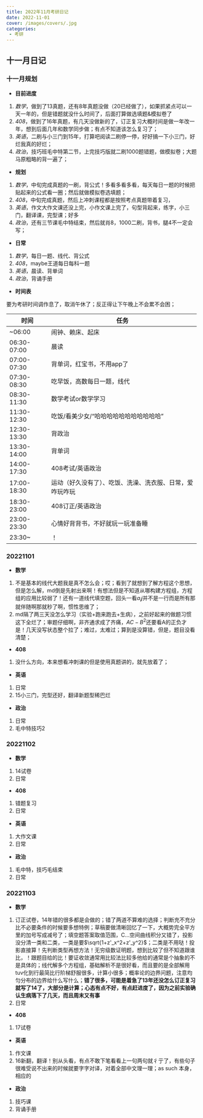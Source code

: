 ```yaml
---
title: 2022年11月考研日记
date: 2022-11-01
cover: /images/covers/.jpg
categories:
 - 考研
---
```


<!-- more -->


## 十一月日记


### 十一月规划

- **目前进度**

1. *数学*，做到了13真题，还有8年真题没做（20已经做了），如果抓紧点可以一天一年的，但是错题就没什么时间了，后面打算做选填题&模拟卷了
2. *408*，做到了16年真题，有几天没做新的了，订正复习大概时间是做一年改一年，想到后面几年和数学同步做；有点不知道该怎么复习了；
3. *英语*，二刷与小三门到15年，打算吧阅读二刷停一停，好好搞一下小三门，好烂我真的好烂；
4. *政治*，技巧班毛中特第二节，上完技巧版就二刷1000题错题，做模拟卷；大题马原粗略的背一遍了；

- **规划**

1. *数学*，中旬完成真题的一刷，背公式！多看多看多看，每天每日一题的时候把贴起来的公式看一圈；然后就做模拟卷选填题；
2. *408*，中旬完成真题，然后上冲刺课程都是按照考点真题带着复习，
3. *英语*，作文大作文课还没上完，小作文课上完了，句型背起来，练字，小三门，翻译课，完型课；好多
4. *政治*，还有三节课毛中特结束，然后就肖8，1000二刷，背书，腿4不一定会写；

- **日常**

1. *数学*，每日一题、线代、背公式
2. *408*，maybe王道每日每科一题
3. *英语*，晨读、背单词
4. *政治*，背诵手册


- **时间表**

要为考研时间调作息了，取消午休了；反正得让下午晚上不会累不会困；

| 时间        | 任务                                                     |
| ----------- | -------------------------------------------------------- |
| ~06:00      | 闹钟、赖床、起床                                         |
| 06:30-07:00 | 晨读                                                     |
| 07:00-07:30 | 背单词，红宝书，不用app了                                |
| 07:30-08:30 | 吃早饭，高数每日一题，线代                               |
| 08:30-11:30 | 数学考试or数学学习                                       |
| 11:30-12:30 | 吃饭/看美少女/“哈哈哈哈哈哈哈哈哈哈哈”                   |
| 12:30-13:30 | 背政治                                                   |
| 13:30-14:00 | 背单词                                                   |
| 14:00-17:30 | 408考试/英语政治                                         |
| 17:00-18:30 | 运动（好久没有了）、吃饭、洗澡、洗衣服、日常，爱咋玩咋玩 |
| 18:30-23:00 | 408订正/英语政治                                         |
| 23:00-23:30 | 心情好背背书，不好就玩一玩准备睡                         |
| 23:30~      | ！                                                       |


### 20221101

- **数学**

1. 不是基本的线代大题我是真不怎么会；哎；看到了就想到了解方程这个思想，但是怎么解，md倒是先射出来啊！有想法但是不知道从哪构建方程组，方程组的应用比较弱了！还有一道线代填空题，回头一看$a_ij$并不是一行而是所有那就伴随啊那就秒了啊，惯性思维了；
2. md隔了两三天没怎么学习（实验+跑来跑去+生病），之前好起来的做题习惯这下全烂了；审题仔细啊，非齐通求成了齐痛，$AC-B^2$还要看A的正负才是！几天没写状态整个拉了；难过，太难过；算到是没算错，但是，题目没看清楚；

- **408**

1. 没什么方向，本来想看冲刺课的但是使用真题讲的，就先放着了；

- **英语**

1. 日常
2. 15小三门，完型还好，翻译新题型稀巴烂

- **政治**

1. 日常
2. 毛中特技巧2

### 20221102

- **数学**

1. 14试卷
2. 日常

- **408**

1. 错题复习
2. 日常

- **英语**

1. 大作文课
2. 日常

- **政治**

1. 毛中特，技巧毛结束
2. 日常

### 20221103

- **数学**

1. 订正试卷，14年错的很多都是会做的；错了两道不算难的选择；判断充不充分比不必要条件的时候要多想特例；草稿要做清晰回忆了一下，大概势完全平方里的加号写成减号了；填空题答案取值范围，C...空间曲线积分又错了，投影没分清一类和二类，一类是要$\sqrt{1+z'_x^2+z'_y^2}$；二类是不用哒！投影直接算！先判断类型再想方法！无穷级数证明题，想到比较了但不知道跟谁比，！跟题目给的比！要证收敛通常用比较法比较多他给的通常是个抽象的不是具体的；线代解多个方程组，基础解析不是很好看，而且要的是全部解用tuv化到行最简比行阶梯舒服很多，计算小很多；概率论的边界问题，注意均匀分布的边界给什么写什么；**错了很多，可能是着急了13年还没怎么订正复习就写了14了，大部分是计算；心态有点不好，有点赶进度了，因为之前实验确认生病落下了几天，而且周末又有事**
2. 日常

- **408**

1. 17试卷

- **英语**

1. 作文课
2. 16新翻，翻译！别从头看，有点不敢下笔看看上一句两句就彳亍了，有些句子很难受说不出来的时候就要字字对译，对着全部中文理一理；as such 本身，相应的

- **政治**

1. 技巧课
2. 背诵手册